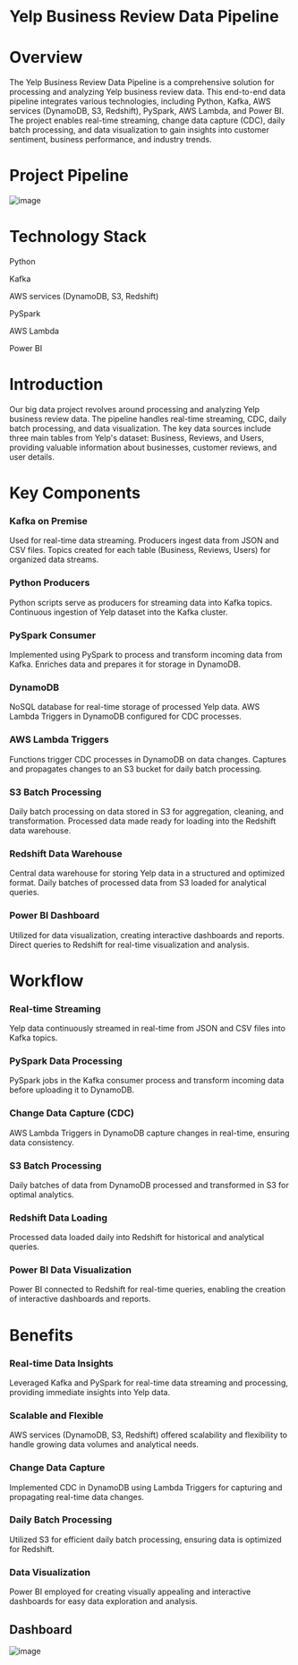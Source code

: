 # Yelp Business Review Data Pipeline

# Overview

The Yelp Business Review Data Pipeline is a comprehensive solution for processing and analyzing Yelp business review data. This end-to-end data pipeline integrates various technologies, including Python, Kafka, AWS services (DynamoDB, S3, Redshift), PySpark, AWS Lambda, and Power BI. The project enables real-time streaming, change data capture (CDC), daily batch processing, and data visualization to gain insights into customer sentiment, business performance, and industry trends.

#   Project Pipeline
![image](https://github.com/YMMSSH/Business_Reviews_Pipeline/assets/55538499/e8ebb426-2fca-4f7c-a8f0-e97696c5463f)




# Technology Stack

Python

Kafka

AWS services (DynamoDB, S3, Redshift)

PySpark

AWS Lambda

Power BI


# Introduction
Our big data project revolves around processing and analyzing Yelp business review data. The pipeline handles real-time streaming, CDC, daily batch processing, and data visualization. The key data sources include three main tables from Yelp's dataset: Business, Reviews, and Users, providing valuable information about businesses, customer reviews, and user details.


# Key Components

### Kafka on Premise

Used for real-time data streaming.
Producers ingest data from JSON and CSV files.
Topics created for each table (Business, Reviews, Users) for organized data streams.

### Python Producers

Python scripts serve as producers for streaming data into Kafka topics.
Continuous ingestion of Yelp dataset into the Kafka cluster.

### PySpark Consumer

Implemented using PySpark to process and transform incoming data from Kafka.
Enriches data and prepares it for storage in DynamoDB.

### DynamoDB

NoSQL database for real-time storage of processed Yelp data.
AWS Lambda Triggers in DynamoDB configured for CDC processes.

### AWS Lambda Triggers

Functions trigger CDC processes in DynamoDB on data changes.
Captures and propagates changes to an S3 bucket for daily batch processing.

### S3 Batch Processing

Daily batch processing on data stored in S3 for aggregation, cleaning, and transformation.
Processed data made ready for loading into the Redshift data warehouse.

### Redshift Data Warehouse

Central data warehouse for storing Yelp data in a structured and optimized format.
Daily batches of processed data from S3 loaded for analytical queries.

### Power BI Dashboard

Utilized for data visualization, creating interactive dashboards and reports.
Direct queries to Redshift for real-time visualization and analysis.

# Workflow

### Real-time Streaming

Yelp data continuously streamed in real-time from JSON and CSV files into Kafka topics.

### PySpark Data Processing

PySpark jobs in the Kafka consumer process and transform incoming data before uploading it to DynamoDB.

### Change Data Capture (CDC)

AWS Lambda Triggers in DynamoDB capture changes in real-time, ensuring data consistency.

### S3 Batch Processing

Daily batches of data from DynamoDB processed and transformed in S3 for optimal analytics.

### Redshift Data Loading

Processed data loaded daily into Redshift for historical and analytical queries.

### Power BI Data Visualization

Power BI connected to Redshift for real-time queries, enabling the creation of interactive dashboards and reports.

# Benefits

### Real-time Data Insights

Leveraged Kafka and PySpark for real-time data streaming and processing, providing immediate insights into Yelp data.

### Scalable and Flexible

AWS services (DynamoDB, S3, Redshift) offered scalability and flexibility to handle growing data volumes and analytical needs.

### Change Data Capture

Implemented CDC in DynamoDB using Lambda Triggers for capturing and propagating real-time data changes.

### Daily Batch Processing

Utilized S3 for efficient daily batch processing, ensuring data is optimized for Redshift.

### Data Visualization

Power BI employed for creating visually appealing and interactive dashboards for easy data exploration and analysis.

## Dashboard 

![image](https://github.com/YMMSSH/Business_Reviews_Pipeline/assets/55538499/e02c296e-2a8e-4f74-a905-fec42f2db481)

